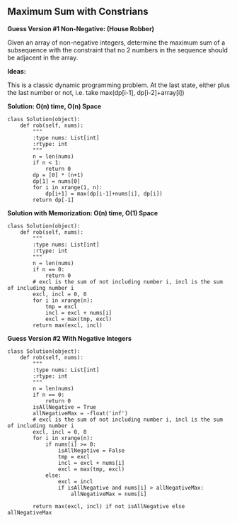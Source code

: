 ## Maximum Sum with Constrians

**Guess Version #1 Non-Negative: (House Robber)**
 
Given an array of non-negative integers, determine the maximum sum of a subsequence with the constraint that no 2 numbers in the sequence should be adjacent in the array. 
 
**Ideas:**

This is a classic dynamic programming problem. At the last state, either plus the last number or not, i.e. take max(dp[i-1], dp[i-2]+array[i])

**Solution: O(n) time, O(n) Space** 

    class Solution(object):
        def rob(self, nums):
            """
            :type nums: List[int]
            :rtype: int
            """
            n = len(nums)
            if n < 1:
                return 0
            dp = [0] * (n+1)
            dp[1] = nums[0]
            for i in xrange(1, n):
                dp[i+1] = max(dp[i-1]+nums[i], dp[i])
            return dp[-1]
            
**Solution with Memorization: O(n) time, O(1) Space**

    class Solution(object):
        def rob(self, nums):
            """
            :type nums: List[int]
            :rtype: int
            """
            n = len(nums)
            if n == 0:
                return 0
            # excl is the sum of not including number i, incl is the sum of including number i 
            excl, incl = 0, 0
            for i in xrange(n):
                tmp = excl
                incl = excl + nums[i]
                excl = max(tmp, excl)
            return max(excl, incl)
            
**Guess Version #2 With Negative Integers**

    class Solution(object):
        def rob(self, nums):
            """
            :type nums: List[int]
            :rtype: int
            """
            n = len(nums)
            if n == 0:
                return 0
            isAllNegative = True
            allNegativeMax = -float('inf')
            # excl is the sum of not including number i, incl is the sum of including number i 
            excl, incl = 0, 0
            for i in xrange(n):
                if nums[i] >= 0:
                    isAllNegative = False
                    tmp = excl
                    incl = excl + nums[i]
                    excl = max(tmp, excl)
                else:
                    excl = incl
                    if isAllNegative and nums[i] > allNegativeMax:
                        allNegativeMax = nums[i]
                    
            return max(excl, incl) if not isAllNegative else allNegativeMax





